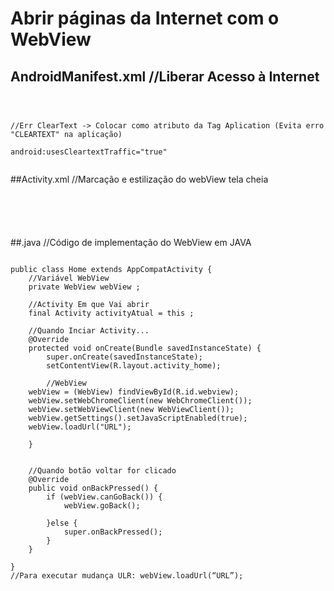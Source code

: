 # Abrir páginas da Internet com o WebView
## AndroidManifest.xml //Liberar Acesso à Internet

<pre><code>
<uses-permission android:name="android.permission.INTERNET" />

//Err ClearText -> Colocar como atributo da Tag Aplication (Evita erro "CLEARTEXT" na aplicação)

android:usesCleartextTraffic="true"

</code></pre>

##Activity.xml //Marcação e estilização do webView tela cheia

<pre><code>

<WebView
    android:id="@+id/webview"
    android:layout_width="match_parent"
    android:layout_height="match_parent"
    android:layout_alignParentStart="true"
    android:layout_alignParentTop="true"
    android:layout_marginTop="0dp" />
    
</code></pre>


##.java //Código de implementação do WebView em JAVA

<pre><code>
public class Home extends AppCompatActivity {
    //Variável WebView
    private WebView webView ;
    
    //Activity Em que Vai abrir
    final Activity activityAtual = this ;

    //Quando Inciar Activity...
    @Override
    protected void onCreate(Bundle savedInstanceState) {
        super.onCreate(savedInstanceState);
        setContentView(R.layout.activity_home);

        //WebView 
	webView = (WebView) findViewById(R.id.webview);
	webView.setWebChromeClient(new WebChromeClient());
	webView.setWebViewClient(new WebViewClient());
	webView.getSettings().setJavaScriptEnabled(true);
	webView.loadUrl("URL");

    }


    //Quando botão voltar for clicado
    @Override
    public void onBackPressed() {
        if (webView.canGoBack()) {
            webView.goBack();

        }else {
            super.onBackPressed();
        }
    }

}
//Para executar mudança ULR: webView.loadUrl(“URL”);

</code></pre>
